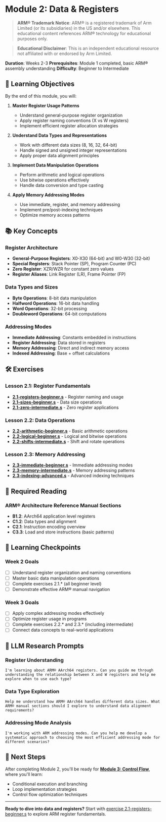 # Module 2: Data & Registers

> **ARM® Trademark Notice**: ARM® is a registered trademark of Arm Limited
> (or its subsidiaries) in the US and/or elsewhere. This educational content
> references ARM® technology for educational purposes only.

> **Educational Disclaimer**: This is an independent educational resource
> not affiliated with or endorsed by Arm Limited.

**Duration**: Weeks 2-3
**Prerequisites**: Module 1 completed, basic ARM® assembly understanding
**Difficulty**: Beginner to Intermediate

## 🎯 Learning Objectives

By the end of this module, you will:

1. **Master Register Usage Patterns**
   - Understand general-purpose register organization
   - Apply register naming conventions (X vs W registers)
   - Implement efficient register allocation strategies

2. **Understand Data Types and Representations**
   - Work with different data sizes (8, 16, 32, 64-bit)
   - Handle signed and unsigned integer representations
   - Apply proper data alignment principles

3. **Implement Data Manipulation Operations**
   - Perform arithmetic and logical operations
   - Use bitwise operations effectively
   - Handle data conversion and type casting

4. **Apply Memory Addressing Modes**
   - Use immediate, register, and memory addressing
   - Implement pre/post-indexing techniques
   - Optimize memory access patterns

## 📚 Key Concepts

### Register Architecture
- **General-Purpose Registers**: X0-X30 (64-bit) and W0-W30 (32-bit)
- **Special Registers**: Stack Pointer (SP), Program Counter (PC)
- **Zero Register**: XZR/WZR for constant zero values
- **Register Aliases**: Link Register (LR), Frame Pointer (FP)

### Data Types and Sizes
- **Byte Operations**: 8-bit data manipulation
- **Halfword Operations**: 16-bit data handling
- **Word Operations**: 32-bit processing
- **Doubleword Operations**: 64-bit computations

### Addressing Modes
- **Immediate Addressing**: Constants embedded in instructions
- **Register Addressing**: Data stored in registers
- **Memory Addressing**: Direct and indirect memory access
- **Indexed Addressing**: Base + offset calculations

## 🛠️ Exercises

### Lesson 2.1: Register Fundamentals
- **[2.1-registers-beginner.s](exercises/2.1-registers-beginner.s)** - Register naming and usage
- **[2.1-sizes-beginner.s](exercises/2.1-sizes-beginner.s)** - Data size operations
- **[2.1-zero-intermediate.s](exercises/2.1-zero-intermediate.s)** - Zero register applications

### Lesson 2.2: Data Operations
- **[2.2-arithmetic-beginner.s](exercises/2.2-arithmetic-beginner.s)** - Basic arithmetic operations
- **[2.2-logical-beginner.s](exercises/2.2-logical-beginner.s)** - Logical and bitwise operations
- **[2.2-shifts-intermediate.s](exercises/2.2-shifts-intermediate.s)** - Shift and rotate operations

### Lesson 2.3: Memory Addressing
- **[2.3-immediate-beginner.s](exercises/2.3-immediate-beginner.s)** - Immediate addressing modes
- **[2.3-memory-intermediate.s](exercises/2.3-memory-intermediate.s)** - Memory addressing patterns
- **[2.3-indexing-advanced.s](exercises/2.3-indexing-advanced.s)** - Advanced indexing techniques

## 📖 Required Reading

### ARM® Architecture Reference Manual Sections
- **B1.2**: AArch64 application level registers
- **C1.2**: Data types and alignment
- **C2.1**: Instruction encoding overview
- **C3.3**: Load and store instructions (basic patterns)

## 🎯 Learning Checkpoints

### Week 2 Goals
- [ ] Understand register organization and naming conventions
- [ ] Master basic data manipulation operations
- [ ] Complete exercises 2.1.* (all beginner level)
- [ ] Demonstrate effective ARM® manual navigation

### Week 3 Goals
- [ ] Apply complex addressing modes effectively
- [ ] Optimize register usage in programs
- [ ] Complete exercises 2.2.* and 2.3.* (including intermediate)
- [ ] Connect data concepts to real-world applications

## 🤖 LLM Research Prompts

### Register Understanding
```
I'm learning about ARM® AArch64 registers. Can you guide me through understanding the relationship between X and W registers and help me explore when to use each type?
```

### Data Type Exploration
```
Help me understand how ARM® AArch64 handles different data sizes. What ARM® manual sections should I explore to understand data alignment requirements?
```

### Addressing Mode Analysis
```
I'm working with ARM addressing modes. Can you help me develop a systematic approach to choosing the most efficient addressing mode for different scenarios?
```

## 🚀 Next Steps

After completing Module 2, you'll be ready for **[Module 3: Control Flow](../m3-control-flow/)**, where you'll learn:
- Conditional execution and branching
- Loop implementation strategies
- Control flow optimization techniques

---

**Ready to dive into data and registers?** Start with [exercise 2.1-registers-beginner.s](exercises/2.1-registers-beginner.s) to explore ARM register fundamentals.